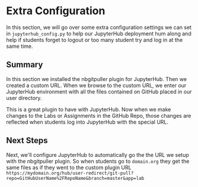 # Extra Configuration

In this section, we will go over some extra configuration settings we can set in ```jupyterhub_config.py``` to help our JupyterHub deployment hum along and help if students forget to logout or too many student try and log in at the same time. 



## Summary

In this section we installed the nbgitpuller plugin for JupyterHub. Then we created a custom URL. When we browse to the custom URL, we enter our JupyterHub environment with all the files contained on GitHub placed in our user directory. 

This is a great plugin to have with JupyterHub. Now when we make changes to the Labs or Assignments in the GitHub Repo, those changes are reflected when students log into JupyterHub with the special URL.

## Next Steps

Next, we'll configure JupyterHub to automatically go the the URL we setup with the nbgitpuller plugin. So when students go to ```domain.org``` they get the same files as if they went to the custom plugin URL ```https://mydomain.org/hub/user-redirect/git-pull?repo=GitHubUserName%2FRepoName&branch=master&app=lab```

